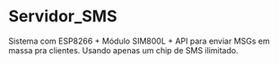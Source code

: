 # Servidor_SMS
Sistema com ESP8266 + Módulo SIM800L + API para enviar MSGs em massa pra clientes. Usando apenas um chip de SMS ilimitado.
